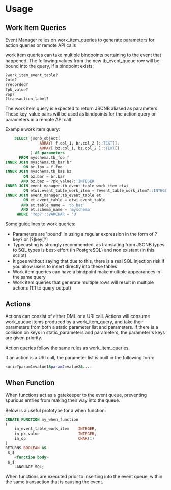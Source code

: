 # Usage

## Work Item Queries
Event Manager relies on work_item_queries to generate parameters for action queries or remote API calls

work item queries can take multiple bindpoints pertaining to the event that happened.
The following values from the new tb_event_queue row will be bound into the query, if a bindpoint exists:

```bash
?work_item_event_table?
?uid?
?recorded?
?pk_value?
?op?
?transaction_label?
```

The work item query is expected to return JSONB aliased as parameters. These key-value pairs will be used as bindpoints for the action query or parameters in a remote API call

Example work item query:

```sql
    SELECT jsonb_object(
               ARRAY[ f.col_1, br.col_2 ]::TEXT[],
               ARRAY[ bz.col_1, bz.col_2 ]::TEXT[]
           ) AS parameters
      FROM myschema.tb_foo f
INNER JOIN myschema.tb_bar br
        ON br.foo = f.foo
INNER JOIN myschema.tb_baz bz
        ON bz.bar = br.bar
       AND bz.baz = ?pk_value?::INTEGER
INNER JOIN event_manager.tb_event_table_work_item etwi
        ON etwi.event_table_work_item = ?event_table_work_item?::INTEGER
INNER JOIN event_manager.tb_event_table et
        ON et.event_table = etwi.event_table
       AND et.table_name = 'tb_baz'
       AND et.schema_name = 'myschema'
     WHERE '?op?'::VARCHAR = 'U'
```

Some guidelines to work queries:
* Parameters are 'bound' in using a regular expression in the form of \?key\? or [?]key[?]
* Typecasting is strongly recommended, as translating from JSONB types to SQL types is best-effort (in PostgreSQL) and non existant (in this script)
* It goes without saying that due to this, there is a real SQL injection risk if you allow users to insert directly into these tables
* Work item queries can have a bindpoint make multiple appearances in the same query
* Work item queries that generate multiple rows will result in multiple actions (1:1 to query output)

## Actions

Actions can consist of either DML or a URI call.
Actions will consume work_queue items produced by a work_item_query, and take their parameters from both a static parameter list and parameters.
If there is a collision on keys in static_parameters and parameters, the parameter's keys are given priority.

Action queries follow the same rules as work_item_queries.

If an action is a URI call, the parameter list is built in the following form:
```bash
<uri>?param1=value1&param2=value2&....
```

## When Function

When functions act as a gatekeeper to the event queue, preventing spurious entries from making their way into the queue.

Below is a useful prototype for a when function:

```sql
CREATE FUNCTION my_when_function
(
    in_event_table_work_item    INTEGER,
    in_pk_value                 INTEGER,
    in_op                       CHAR(1)
)
RETURNS BOOLEAN AS
 $_$
    <function body>
 $_$
    LANGUAGE SQL;
```

When functions are executed prior to inserting into the event queue, within the same transaction that is causing the event.

